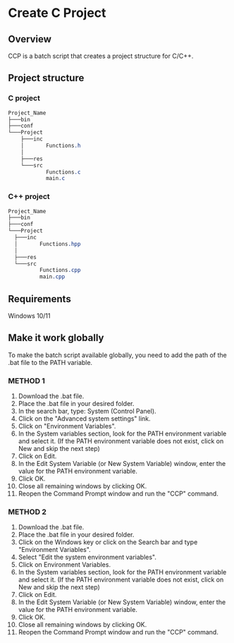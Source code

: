 # Create C Project                   
                      
## Overview
CCP is a batch script that creates a project structure for C/C++.

## Project structure

### C project
```css
Project_Name
├───bin
├───conf
└───Project
    ├───inc
    │       Functions.h
    │       
    ├───res
    └───src
            Functions.c
            main.c
```

### C++ project
  ```css
Project_Name
├───bin
├───conf
└───Project
    ├───inc
    │       Functions.hpp
    │       
    ├───res
    └───src
            Functions.cpp
            main.cpp
```

## Requirements
Windows 10/11

## Make it work globally
To make the batch script available globally, you need to add the path of the .bat file to the PATH variable.

### METHOD 1
1) Download the .bat file.
2) Place the .bat file in your desired folder.
3) In the search bar, type: System (Control Panel).
4) Click on the "Advanced system settings" link.
5) Click on "Environment Variables".
6) In the System variables section, look for the PATH environment variable and select it. (If the PATH environment variable does not exist, click on New and skip the next step)
7) Click on Edit.
8) In the Edit System Variable (or New System Variable) window, enter the value for the PATH environment variable.
9) Click OK.
10) Close all remaining windows by clicking OK.
11) Reopen the Command Prompt window and run the "CCP" command.

### METHOD 2
1) Download the .bat file.
2) Place the .bat file in your desired folder.
3) Click on the Windows key or click on the Search bar and type "Environment Variables".
4) Select "Edit the system environment variables".
5) Click on Environment Variables.
6) In the System variables section, look for the PATH environment variable and select it. (If the PATH environment variable does not exist, click on New and skip the next step)
7) Click on Edit.
8) In the Edit System Variable (or New System Variable) window, enter the value for the PATH environment variable.
9) Click OK.
10) Close all remaining windows by clicking OK.
11) Reopen the Command Prompt window and run the "CCP" command.
